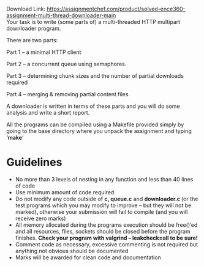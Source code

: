 Download Link: https://assignmentchef.com/product/solved-ence360-assignment-multi-thread-downloader-main
<br>
Your task is to write (some parts of) a multi-threaded HTTP multipart downloader program.

There are two parts:

Part 1 – a minimal HTTP client

Part 2 – a concurrent queue using semaphores.

Part 3 – determining chunk sizes and the number of partial downloads required

Part 4 – merging &amp; removing partial content files

A downloader is written in terms of these parts and you will do some analysis and write a short report.

All the programs can be compiled using a Makefile provided simply by going to the base directory where you unpack the assignment and typing ‘<strong>make</strong>‘

<h1>Guidelines</h1>

<ul>

 <li>No more than 3 levels of nesting in any function and less than 40 lines of code</li>

 <li>Use minimum amount of code required</li>

 <li>Do not modify any code outside of <strong>c, queue.c</strong> and <strong>downloader.c </strong>(or the test programs which you may modify to improve – but they will not be marked)<strong>, </strong>otherwise your submission will fail to compile (and you will receive zero marks)</li>

 <li>All memory allocated during the programs execution should be free()’ed and all resources, files, sockets should be closed before the program finishes. <strong>Check your program with valgrind – leakcheck=all to be sure!</strong></li>

 <li>Comment code as necessary, excessive commenting is not required but anything not obvious should be documented</li>

 <li>Marks will be awarded for clean code and documentation</li>

</ul>



